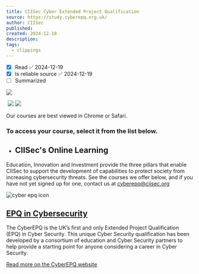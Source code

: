 ```yaml
---
title: CIISec Cyber Extended Project Qualification
source: https://study.cyberepq.org.uk/
author: CIISec
published: 
created: 2024-12-18
description: 
tags:
  - clippings
---
```

- [x] Read ✅ 2024-12-19
- [x] Is reliable source ✅ 2024-12-19
- [ ] Summarized

![](https://study.cyberepq.org.uk/pluginfile.php/2/course/section/2/csiic%20logo%20%282%29.png)

 ![](https://study.cyberepq.org.uk/pluginfile.php/2/course/section/2/chrome.png) ![](https://study.cyberepq.org.uk/pluginfile.php/2/course/section/2/safari.png)

Our courses are best viewed in Chrome or Safari. 

### To access your course, select it from the list below.

- ## CIISec's Online Learning

Education, Innovation and Investment provide the three pillars that enable CIISec to support the development of capabilities to protect society from increasing cybersecurity threats. See the courses we offer below, and if you have not yet signed up for one, contact us at cyberepq@ciisec.org

![cyber epq icon](https://study.cyberepq.org.uk/pluginfile.php/33115/mod_label/intro/epq.png)

## [EPQ in Cybersecurity](https://cyberepq.org.uk/)

The CyberEPQ is the UK’s first and only Extended Project Qualification (EPQ) in Cyber Security. This unique Cyber Security qualification has been developed by a consortium of education and Cyber Security partners to help provide a starting point for anyone considering a career in Cyber Security.

[Read more on the CyberEPQ website](https://cyberepq.org.uk/)